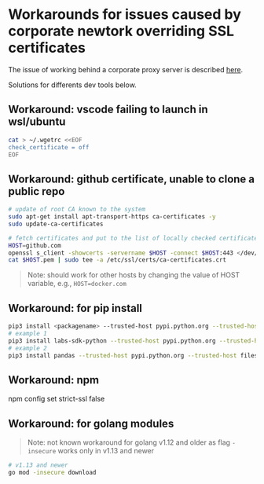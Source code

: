 
# Workarounds for issues caused by corporate newtork overriding SSL certificates
The issue of working behind a corporate proxy server is described [here](https://security.stackexchange.com/questions/177759/what-is-the-best-practice-when-corporate-network-is-overwriting-ssl-certificates).

Solutions for differents dev tools below.

## Workaround: vscode failing to launch in wsl/ubuntu
```bash
cat > ~/.wgetrc <<EOF
check_certificate = off
EOF
```

## Workaround: github certificate, unable to clone a public repo
```bash
# update of root CA known to the system
sudo apt-get install apt-transport-https ca-certificates -y
sudo update-ca-certificates

# fetch certificates and put to the list of locally checked certificates
HOST=github.com
openssl s_client -showcerts -servername $HOST -connect $HOST:443 </dev/null 2>/dev/null | sed -n -e '/BEGIN\ CERTIFICATE/,/END\ CERTIFICATE/ p' > $HOST.pem
cat $HOST.pem | sudo tee -a /etc/ssl/certs/ca-certificates.crt
```
> Note: should work for other hosts by changing the value of HOST variable, e.g., `HOST=docker.com`

## Workaround: for pip install
```bash
pip3 install <packagename> --trusted-host pypi.python.org --trusted-host files.pythonhosted.org --trusted-host pypi.org
# example 1
pip3 install labs-sdk-python --trusted-host pypi.python.org --trusted-host files.pythonhosted.org --trusted-host pypi.org
# example 2
pip3 install pandas --trusted-host pypi.python.org --trusted-host files.pythonhosted.org --trusted-host pypi.org
```

## Workaround: npm
npm config set strict-ssl false

## Workaround: for golang modules
> Note: not known workaround for golang v1.12 and older as flag `-insecure` works only in v1.13 and newer
```bash
# v1.13 and newer
go mod -insecure download
```
